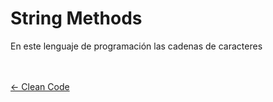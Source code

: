 # String Methods

En este lenguaje de programación las cadenas de caracteres


</br>
</br>

<div style="position: absolute; width: 90% ;height: 50px">
    <a href="/contents/cleancode.md" 
        style="position: relative; left: 0;">
        ← Clean Code
    </a>
    <a href="/contents/functions.md"
        style="position: absolute; right: 0; margin-left: 250px">
        Functions →
    </a>
</div>